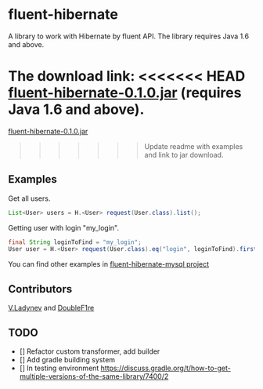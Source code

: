 # fluent-hibernate
A library to work with Hibernate by fluent API. The library requires Java 1.6 and above.

The download link:
<<<<<<< HEAD
[fluent-hibernate-0.1.0.jar](https://github.com/v-ladynev/fluent-hibernate/releases/download/v0.1.0/fluent-hibernate-0.1.0.jar) (requires Java 1.6 and above).
=======
[fluent-hibernate-0.1.0.jar](https://github.com/v-ladynev/fluent-hibernate/releases/download/v0.1.0/fluent-hibernate-0.1.0.jar)
>>>>>>> Update readme with examples and link to jar download.

## Examples
Get all users.

```Java
List<User> users = H.<User> request(User.class).list();
```

Getting user with login "my_login".

```Java
final String loginToFind = "my_login";
User user = H.<User> request(User.class).eq("login", loginToFind).first();
```

You can find other examples in [fluent-hibernate-mysql project](https://github.com/v-ladynev/fluent-hibernate-mysql)

## Contributors

[V.Ladynev](https://plus.google.com/102177768964957793539/posts) and [DoubleF1re](https://github.com/DoubleF1re)

## TODO
- [] Refactor custom transformer, add builder
- [] Add gradle building system
- [] In testing environment https://discuss.gradle.org/t/how-to-get-multiple-versions-of-the-same-library/7400/2